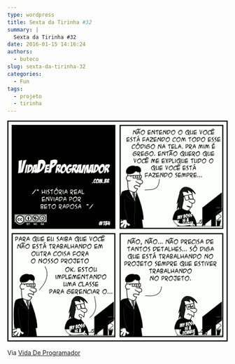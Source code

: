 ```yaml
---
type: wordpress
title: Sexta da Tirinha #32
summary: |
  Sexta da Tirinha #32
date: 2016-01-15 14:16:24
authors:
  - buteco
slug: sexta-da-tirinha-32
categories:
  - Fun
tags:
  - projeto
  - tirinha
---
```


<a href="/images/wp-content/uploads/2016/01/tirinha-nerd-vida-de-programador.png" rel="attachment wp-att-4520"><img class="aligncenter" src="/images/wp-content/uploads/2016/01/tirinha-nerd-vida-de-programador.png" alt="tirinha-nerd-vida-de-programador" /></a>

Via <a href="http://vidadeprogramador.com.br/" target="_blank">Vida De Programador</a>
